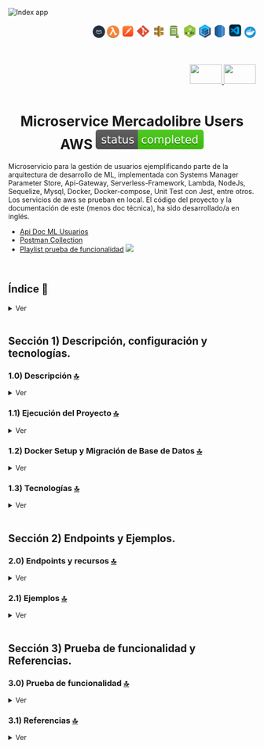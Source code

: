 ![Index app](https://github.com/andresWeitzel/Microservice_Mercadolibre_Users_AWS/blob/master/doc/assets/MicroService_Users_ML.drawio.png)

<div align="right">
  <img width="25" height="25" src="../doc/assets/icons/devops/png/aws.png" />
  <img width="25" height="25" src="../doc/assets/icons/aws/png/lambda.png" />
  <img width="27" height="27" src="../doc/assets/icons/devops/png/postman.png" />
  <img width="29" height="27" src="../doc/assets/icons/devops/png/git.png" />
  <img width="28" height="27" src="../doc/assets/icons/aws/png/api-gateway.png" />
  <img width="27" height="25" src="../doc/assets/icons/aws/png/parameter-store.png" />
  <img width="27" height="27" src="../doc/assets/icons/backend/javascript-typescript/png/nodejs.png" />
  <img width="27" height="27" src="../doc/assets/icons/backend/javascript-typescript/png/sequelize.png" />
  <img width="25" height="27" src="../doc/assets/icons/aws/png/rds.png" />
  <img width="30" height="30" src="../doc/assets/icons/devops/png/vsc.png" />
  <img width="23" height="23" src="../doc/assets/icons/devops/png/docker.png" />
</div> 

<br>

<br>

<br>

<div align="right">
  <a href="https://github.com/andresWeitzel/Microservice_Mercadolibre_Users_AWS/blob/master/translation/README.es.md">
    <img src="../doc/assets/translation/arg-flag.jpg" width="65" height="40" />
  </a> 
  <a href="https://github.com/andresWeitzel/Microservice_Mercadolibre_Users_AWS/blob/master/README.md">
    <img src="../doc/assets/translation/eeuu-flag.jpg" width="65" height="40" />
  </a> 
</div>

<br>

<div align="center">

# Microservice Mercadolibre Users AWS ![(status-completed)](../doc/assets/icons/badges/status-completed.svg)

</div>  

Microservicio para la gestión de usuarios ejemplificando parte de la arquitectura de desarrollo de ML, implementada con Systems Manager Parameter Store, Api-Gateway, Serverless-Framework, Lambda, NodeJs, Sequelize, Mysql, Docker, Docker-compose, Unit Test con Jest, entre otros. Los servicios de aws se prueban en local. El código del proyecto y la documentación de este (menos doc técnica), ha sido desarrollado/a en inglés.

*   [Api Doc ML Usuarios](https://developers.mercadolibre.com.ar/es_ar/usuarios-y-aplicaciones)
*   [Postman Collection](../postman/collection/Microservice_Mercadolibre_Users_AWS.postman_collection.json)   
*   [Playlist prueba de funcionalidad](https://www.youtube.com/playlist?list=PLCl11UFjHurB9JzGtm5e8-yp52IcZDs5y) <a href="https://www.youtube.com/playlist?list=PLCl11UFjHurB9JzGtm5e8-yp52IcZDs5y" target="_blank"> <img src="../doc/assets/social-networks/yt.png" width="25" /> </a>

<br>

## Índice 📜

<details>
 <summary> Ver </summary>

 <br>

### Sección 1) Descripción, configuración y tecnologías.

*   [1.0) Descripción del Proyecto.](#10-descripción-)
*   [1.1) Ejecución del Proyecto.](#11-ejecución-del-proyecto-)
*   [1.2) Docker Setup y Migración de Base de Datos](#12-docker-setup-y-migración-de-base-de-datos-)
*   [1.3) Tecnologías.](#13-tecnologías-)

### Sección 2) Endpoints y Ejemplos

*   [2.0) EndPoints y recursos.](#20-endpoints-y-recursos-)
*   [2.1) Ejemplos.](#21-ejemplos-)

### Sección 3) Prueba de funcionalidad y Referencias

*   [3.0) Prueba de funcionalidad.](#30-prueba-de-funcionalidad-)
*   [3.1) Referencias.](#31-referencias-)

<br>

</details>

<br>

## Sección 1) Descripción, configuración y tecnologías.

### 1.0) Descripción [🔝](#índice-)

<details>
  <summary>Ver</summary>

 <br>

### 1.0.0) Descripción General

*   El Microservicio está diseñado bajo la arquitectura MVC. Dicha arquitectura consta y está dividida en la capa de modelo (definición de la tabla user), la capa de servicio (la conexión y transacciones hacia la db con sequelize) y la capa controller (las lambdas implementadas).
*   Cada lambda realiza la comprobación de autenticación de token, las que esperan un evento de tipo body comprueban dichos campos y toda la lógica a realizar se abstrae de la misma para desacoplar funcionalidades junto con bajo acoplamiento.
*   Los endpoints que permiten la devolución de más de un objeto según lógica de búsqueda aplicada se manejan con paginados caso de ser requerido. Se aplica paginación por defecto.

### 1.0.1) Descripción Arquitectura y Funcionamiento

*   La imagen de la arquitectura de aws empleada describe el flujo de funcionamiento del microservicio de forma general. Cualquier petición hacia el microservicio parte desde un cliente (Postman, servidor, etc).
*   `Paso 0` : Dicha solicitud es recibida por el api-gateway y solamente se validará si es que dentro de los encabezados de dicha solicitud se encuentra la x-api-key correcta.
*   `Pasos 1A, 1B, etc` : Todos estos pasos corresponden a un endpoint con su recurso especifico. Por ej. para getAllUsers (1A) es http://localhost:4000/dev/users/list ....revisar dichos endpoints en [sección endpoints](#sección-2-endpoints-y-ejemplos). Cada lambda realiza comprobación de x-api-key y token.
*   `Pasos 2` : Las lambdas realizan las validaciones de las ssm correspondientes con el System Manager Paramater Store.. validan token, valores de conexión con la db etc.
*   `Pasos 3` : Las lambdas realizan las transacciones y operaciones necesarias con la db (Mysql).
*   `Aclaraciones` : Se emula dicho funcionamiento dentro de la misma red y en entorno local con los plugins de serverless correspondientes.

<br>

</details>

### 1.1) Ejecución del Proyecto [🔝](#índice-)

<details>
  <summary>Ver</summary>
<br>

*   Una vez creado un entorno de trabajo a través de algún ide, clonamos el proyecto

```git
git clone https://github.com/andresWeitzel/Microservice_Mercadolibre_Users_AWS
```

*   Nos posicionamos sobre el proyecto

```git
cd 'projectName'
```

*   Instalamos la última versión LTS de [Nodejs(v18)](https://nodejs.org/en/download)
*   Instalamos el Serverless Framework globalmente si aún no lo hemos hecho. Recomiendo la version tres asi no nos pide credenciales. Se puede usar la ultima version cuatro sin problemas (es de pago)

```git
npm install -g serverless@3
```

*   Verificamos la versión de Serverless instalada

```git
sls -v
```

*   Instalamos todos los paquetes necesarios

```git
npm i
```

*   `Importante` : Asegúrate de tener Docker instalado en tu sistema (para Windows, usa [Docker Desktop](https://www.docker.com/products/docker-desktop/))

*   Inicia y construye el contenedor de MySQL:

```bash
docker-compose up -d
```

*   Verifica que el contenedor esté corriendo (Opcional) :

```bash
docker ps
```

*   Si necesitas resetear la base de datos (Opcional) :

```bash
docker-compose down -v
docker-compose up -d
```

*   Para ver los logs de la base de datos (Opcional) :

```bash
docker-compose logs mysql
```

*   Para acceder directamente a MySQL (Opcional) :

```bash
docker exec -it mercadolibre_users_mysql mysql -u mercadolibre_user -p
```

*   Las variables ssm utilizadas en el proyecto se mantienen para simplificar el proceso de configuración del mismo. Es recomendado agregar el archivo correspondiente (serverless\_ssm.yml) al .gitignore.

*   El script start configurado en el package.json del proyecto, es el encargado de levantar
    *   El plugin de serverless-offline
    *   El plugin remark-lint para archivos .md (se aplica solo el --output para check and autoformat sin terminar el proceso y poder ejecutar el script de serverless)

*   Ejecutamos la app desde terminal.

```git
npm start
```

*   Si se presenta algún mensaje indicando qué el puerto 4000 ya está en uso, podemos terminar todos los procesos dependientes y volver a ejecutar la app (Opcional) :

```git
npx kill-port 4000
npm start
```

<br>

</details>


### 1.2) Docker Setup y Migración de Base de Datos [🔝](#índice-)

<details>
  <summary>Ver</summary>

 <br>

#### 1.2.1) Configuración de Base de Datos con Docker

1.  **Configuración de Docker Compose**
    La siguiente configuración establece un contenedor MySQL 8.0 con almacenamiento persistente e inicialización automática:
    ```yaml
    version: '3.8'
    services:
      mysql:
        image: mysql:8.0
        container_name: mercadolibre_users_mysql
        environment:
          MYSQL_ROOT_PASSWORD: root          # Contraseña root para MySQL
          MYSQL_DATABASE: microdb_mercadolibre  # Nombre de la base de datos
          MYSQL_USER: mercadolibre_user      # Usuario de la aplicación
          MYSQL_PASSWORD: mercadolibre_pass  # Contraseña del usuario de la aplicación
        ports:
          - "3306:3306"                      # Mapea el puerto del contenedor al puerto del host
        volumes:
          - mysql_data:/var/lib/mysql        # Almacenamiento persistente de datos
          - ./init:/docker-entrypoint-initdb.d  # Scripts de inicialización
        command: --default-authentication-plugin=mysql_native_password  # Método de autenticación
        healthcheck:
          test: ["CMD", "mysqladmin", "ping", "-h", "localhost"]  # Comando de verificación de salud
          interval: 10s                      # Verificar cada 10 segundos
          timeout: 5s                        # Tiempo de espera después de 5 segundos
          retries: 5                         # Reintentar 5 veces antes de marcar como no saludable

    volumes:
      mysql_data:                            # Volumen nombrado para persistencia de datos
    ```

2.  **Comandos Docker Esenciales**
    Estos comandos son esenciales para gestionar tu entorno Docker:
    ```bash
    # Iniciar contenedor en modo detached (ejecuta en segundo plano)
    docker-compose up -d

    # Verificar estado y salud del contenedor
    docker ps

    # Resetear base de datos (elimina todos los datos y recrea el contenedor)
    docker-compose down -v
    docker-compose up -d

    # Ver logs de la base de datos para solución de problemas
    docker-compose logs mysql

    # Acceder a la interfaz de línea de comandos de MySQL
    docker exec -it mercadolibre_users_mysql mysql -u mercadolibre_user -p
    ```

3.  **Datos de Ejemplo**
    Aquí hay algunos ejemplos de consultas para poblar tu base de datos:
    ```sql
    -- Inserción de usuario de ejemplo con todos los campos requeridos
    INSERT INTO users (
        nickname, 
        first_name, 
        last_name, 
        email, 
        identification_type, 
        identification_number, 
        country_id
    ) VALUES (
        'USER123',
        'Juan',
        'Pérez',
        'juan@example.com',
        'DNI',
        '12345678',
        'AR'
    );

    -- Inserción de producto de ejemplo
    INSERT INTO products (
        title, 
        price, 
        currency_id, 
        available_quantity, 
        condition
    ) VALUES (
        'iPhone 12',
        999.99,
        'USD',
        10,
        'new'
    );
    ```

#### 1.2.2) Proceso de Migración

1.  **Inicialización de la Base de Datos**
    El proceso de configuración de la base de datos sigue estos pasos:
    *   Cuando el contenedor inicia, automáticamente crea la base de datos especificada en MYSQL_DATABASE
    *   Los scripts de inicialización en el directorio `./init` se ejecutan en orden alfabético
    *   Los datos persisten entre reinicios del contenedor gracias al volumen Docker `mysql_data`
    *   El primer script (01_*) típicamente contiene las definiciones de tablas
    *   El segundo script (02_*) típicamente contiene los datos iniciales

2.  **Estructura de Archivos**
    El proceso de inicialización utiliza esta estructura de archivos:
    ```
    init/
    ├── 01_microdb_mercadolibre_DDL.sql     # Esquema de base de datos y definiciones de tablas
    └── 02_microdb_mercadolibre_DML_INSERTS.sql  # Datos iniciales y registros semilla
    ```

3.  **Consideraciones**
    Puntos importantes a recordar:
    *   El volumen `mysql_data` asegura que tus datos persistan incluso si el contenedor es eliminado
    *   Para resetear completamente la base de datos, necesitas eliminar el volumen usando `docker-compose down -v`
    *   Las credenciales de la base de datos están definidas en el archivo `docker-compose.yml`
    *   El contenedor usa MySQL 8.0 con autenticación de contraseña nativa
    *   La base de datos es accesible en el puerto 3306 de tu máquina host

#### 1.2.3) Comandos Docker Adicionales y Ejemplos

1.  **Gestión de Contenedores**
    Comandos avanzados de gestión de contenedores:
    ```bash
    # Detener todos los contenedores de forma segura
    docker-compose down

    # Eliminar todos los contenedores, redes y volúmenes
    docker-compose down -v

    # Reconstruir contenedores con los últimos cambios
    docker-compose build

    # Ver logs del contenedor en tiempo real (modo seguimiento)
    docker-compose logs -f mysql

    # Ejecutar shell interactivo en el contenedor
    docker exec -it mercadolibre_users_mysql bash
    ```

2.  **Respaldo y Restauración de Base de Datos**
    Comandos para mantenimiento de la base de datos:
    ```bash
    # Crear un respaldo completo de la base de datos
    docker exec mercadolibre_users_mysql mysqldump -u mercadolibre_user -p microdb_mercadolibre > backup.sql

    # Restaurar base de datos desde respaldo
    docker exec -i mercadolibre_users_mysql mysql -u mercadolibre_user -p microdb_mercadolibre < backup.sql
    ```

3.  **Solución de Problemas**
    Comandos comunes para solución de problemas:
    ```bash
    # Verificar estado y detalles del contenedor
    docker ps -a

    # Inspeccionar configuración del contenedor
    docker inspect mercadolibre_users_mysql

    # Ver logs del contenedor
    docker logs mercadolibre_users_mysql

    # Monitorear uso de recursos del contenedor
    docker stats mercadolibre_users_mysql
    ```

4.  **Consultas SQL Adicionales**
    Consultas SQL útiles para operaciones comunes:
    ```sql
    -- Crear nuevo usuario con todos los campos
    INSERT INTO users (
        nickname, 
        first_name, 
        last_name, 
        email, 
        identification_type, 
        identification_number, 
        country_id
    ) VALUES (
        'MARIA123',
        'Maria',
        'Garcia',
        'maria.garcia@example.com',
        'PASAPORTE',
        'AB123456',
        'ES'
    );

    -- Actualizar información de usuario
    UPDATE users 
    SET email = 'nuevo.email@example.com',
        update_date = CURRENT_TIMESTAMP
    WHERE id = 1;

    -- Eliminar usuario
    DELETE FROM users 
    WHERE id = 1;

    -- Buscar usuarios por país con paginación
    SELECT * FROM users 
    WHERE country_id = 'AR' 
    ORDER BY creation_date DESC
    LIMIT 10 OFFSET 0;

    -- Contar usuarios por país
    SELECT country_id, COUNT(*) as cantidad_usuarios 
    FROM users 
    GROUP BY country_id;
    ```

5.  **Problemas Comunes y Soluciones**
    Soluciones para problemas frecuentes:
    *   **Conflicto de Puerto**: Si el puerto 3306 ya está en uso
        ```bash
        # Encontrar proceso usando el puerto
        netstat -ano | findstr :3306
        # Terminar proceso
        taskkill /PID <id_proceso> /F
        ```
    
    *   **Contenedor No Inicia**: Verificar logs para errores
        ```bash
        # Ver logs detallados
        docker-compose logs mysql
        # Verificar estado del contenedor
        docker ps -a
        ```

    *   **Problemas de Conexión a Base de Datos**: Verificar credenciales y red
        ```bash
        # Probar conexión
        docker exec -it mercadolibre_users_mysql mysql -u mercadolibre_user -p
        # Verificar red
        docker network ls
        docker network inspect <nombre_red>
        ```

6.  **Optimización de Rendimiento**
    Consejos para optimizar el rendimiento de la base de datos:
    *   Ajustar configuración de MySQL en `my.cnf`:
        ```ini
        [mysqld]
        innodb_buffer_pool_size = 256M    # Tamaño del buffer pool para InnoDB
        max_connections = 100             # Máximo de conexiones concurrentes
        query_cache_size = 32M           # Tamaño de caché de consultas
        ```
    
    *   Monitorear rendimiento:
        ```sql
        -- Verificar consultas lentas
        SHOW VARIABLES LIKE '%slow%';
        
        -- Verificar estado de conexiones
        SHOW STATUS LIKE '%onn%';
        
        -- Verificar estado de tablas
        SHOW TABLE STATUS;
        
        -- Verificar lista de procesos
        SHOW PROCESSLIST;
        ```

<br>

</details>

### 1.3) Tecnologías [🔝](#índice-)

<details>
  <summary>Ver</summary>

 <br>

| **Tecnologías** | **Versión** | **Finalidad** |
|----------------|-------------|---------------|
| [SDK](https://www.serverless.com/framework/docs/guides/sdk/) | 4.3.2  | Inyección Automática de Módulos para Lambdas |
| [Serverless Framework Core v3](https://www.serverless.com//blog/serverless-framework-v3-is-live) | 3.23.0 | Core Servicios AWS |
| [Systems Manager Parameter Store (SSM)](https://docs.aws.amazon.com/systems-manager/latest/userguide/systems-manager-parameter-store.html) | 3.0 | Manejo de Variables de Entorno |
| [Jest](https://jestjs.io/) | 29.7 | Framework para pruebas unitarias, integración, etc. |
| [Amazon Api Gateway](https://docs.aws.amazon.com/apigateway/latest/developerguide/welcome.html) | 2.0 | Gestor, Autenticación, Control y Procesamiento de la Api |
| [NodeJS](https://nodejs.org/en/) | 14.18.1  | Librería JS |
| [Sequelize](https://sequelize.org/) | ^6.11.0 | ORM |
| [Mysql](https://www.mysql.com/) | 10.1 | SGDB |
| [XAMPP](https://www.apachefriends.org/es/index.html) | 3.2.2 | Paquete de servidores |
| [VSC](https://code.visualstudio.com/docs) | 1.72.2  | IDE |
| [Postman](https://www.postman.com/downloads/) | 10.11  | Cliente Http |
| [CMD](https://learn.microsoft.com/en-us/windows-server/administration/windows-commands/cmd) | 10 | Símbolo del Sistema para linea de comandos |
| [Git](https://git-scm.com/downloads) | 2.29.1  | Control de Versiones |
| Otros | Otros | Otros |

</br>

| **Plugin** |
|------------|
| [Serverless Plugin](https://www.serverless.com/plugins/) |
| [serverless-offline](https://www.npmjs.com/package/serverless-offline) |
| [serverless-offline-ssm](https://www.npmjs.com/package/serverless-offline-ssm) |

</br>

| **Extensión** |
|---------------|
| Prettier - Code formatter |
| YAML - Autoformatter .yml |
| Error Lens - Identificador de errores |
| Tabnine - IA Code |
| Otros - Otros |

<br>

</details>

<br>

## Sección 2) Endpoints y Ejemplos.

### 2.0) Endpoints y recursos [🔝](#índice-)

<details>
  <summary>Ver</summary>

### Operaciones de tipo GET:

*   http://localhost:4000/dev/v1/test
*   http://localhost:4000/dev/v1/db-connection
*   http://localhost:4000/dev/v1/users/list
*   http://localhost:4000/dev/v1/users/id/{user-id}
*   http://localhost:4000/dev/v1/users/country-id/{country-id}
*   http://localhost:4000/dev/v1/users/email/{email}
*   http://localhost:4000/dev/v1/users/first-name/{first-name}
*   http://localhost:4000/dev/v1/users/identification-number/{ident-number}
*   http://localhost:4000/dev/v1/users/identification-type/{ident-type}
*   http://localhost:4000/dev/v1/users/last-name/{last-name}
*   http://localhost:4000/dev/v1/users/nickname/{nickname}
*   http://localhost:4000/dev/v1/users/creation-date/{creation-date}
*   http://localhost:4000/dev/v1/users/update-date/{update-date}
*   `Todos los endpoints son paginados opcionales menos el /test, /db-connection y /id/{user-id}`

### Operaciones de tipo POST:

*   http://localhost:4000/dev/v1/users/add-user/

### Operaciones de tipo PUT:

*   http://localhost:4000/dev/v1/users/update-user/{user-id}

### Operaciones de tipo DELETE:

*   http://localhost:4000/dev/v1/users/delete-user/{user-id}

### Aclaraciones

*   {valor-requerido}
*   Paginado por defecto : ?page=0\&limit=5
*   Paginado opcional : ?page={nro}\&limit={nro}

<br>

</details>

### 2.1) Ejemplos [🔝](#índice-)

<details>
  <summary>Ver</summary>
<br>

#### 2.1.0) Variables en Postman

| **Variable** | **Valor Inicial** | **Valor Actual** |
|-------------|------------------|------------------|
| base_url | http://localhost:4000/dev/ | http://localhost:4000/dev/ |
| x-api-key | f98d8cd98h73s204e3456998ecl9427j | f98d8cd98h73s204e3456998ecl9427j |
| bearer_token | Bearer eyJhbGciOiJIUzI1NiIsInR5cCI6IkpXVCJ9.eyJzdWIiOiIxMjM0NTY3ODkwIiwibmFtZSI6IkpvaG4gRG9lIiwiaWF0IjoxNTE2MjM5MDIyfQ.SflKxwRJSMeKKF2QT4fwpMeJf36POk6yJV_adQssw5c | Bearer eyJhbGciOiJIUzI1NiIsInR5cCI6IkpXVCJ9.eyJzdWIiOiIxMjM0NTY3ODkwIiwibmFtZSI6IkpvaG4gRG9lIiwiaWF0IjoxNTE2MjM5MDIyfQ.SflKxwRJSMeKKF2QT4fwpMeJf36POk6yJV_adQssw5c |

<br>

#### 2.1.1) Operaciones de tipo GET

##### Obtener Lista de Usuarios

###### Request (GET)

```bash
curl --location 'http://localhost:4000/dev/v1/users/list?page=0&limit=2&orderBy=id&orderAt=asc' \
--header 'Authorization: Bearer eyJhbGciOiJIUzI1NiIsInR5cCI6IkpXVCJ9.eyJzdWIiOiIxMjM0NTY3ODkwIiwibmFtZSI6IkpvaG4gRG9lIiwiaWF0IjoxNTE2MjM5MDIyfQ.SflKxwRJSMeKKF2QT4fwpMeJf36POk6yJV_adQssw5c' \
--header 'Content-Type: application/json' \
--header 'x-api-key: f98d8cd98h73s204e3456998ecl9427j' \
--data ''
```

###### Response (200 OK)

```json
{
    "message": [
        {
            "id": 3,
            "nickname": "HECTOR SS G",
            "first_name": "Hector",
            "last_name": "Gomez",
            "email": "hectorGomez78@gmail.com",
            "identification_type": "DNI",
            "identification_number": "2172265827",
            "country_id": "AR",
            "creation_date": "2023-03-20 21:02:33",
            "update_date": "2023-03-20 21:02:33"
        },
        {
            "id": 4,
            "nickname": "GABRIELA JIMENEZ",
            "first_name": "Gabriela",
            "last_name": "Jimenez",
            "email": "gabriela.consultas@hotmail.com",
            "identification_type": "DNI",
            "identification_number": "410871223",
            "country_id": "AR",
            "creation_date": "2023-03-20 21:02:33",
            "update_date": "2023-03-20 21:02:33"
        }
    ]
}
```

###### Response (400 Bad Request)

```json
{
    "message": "Bad request, check missing or malformed headers"
}
```

###### Response (400 Bad Request)

```json
{
    "message": "Bad request, could not get the paginated list of users."
}
```

###### Response (401 Unauthorized)

```json
{
    "message": "Not authenticated, check x_api_key and Authorization"
}
```

###### Response (500 Internal Server Error)

```json
{
    "message": "ECONNREFUSED. An error has occurred with the connection or query to the database. Verify that it is active or available"
}
```

<br>

##### Obtener Lista de Usuarios sin Fechas

###### Request (GET)

```bash
curl --location 'http://localhost:4000/dev/v1/users/list-without-dates?page=0&limit=2&orderBy=id&orderAt=asc' \
--header 'Authorization: Bearer eyJhbGciOiJIUzI1NiIsInR5cCI6IkpXVCJ9.eyJzdWIiOiIxMjM0NTY3ODkwIiwibmFtZSI6IkpvaG4gRG9lIiwiaWF0IjoxNTE2MjM5MDIyfQ.SflKxwRJSMeKKF2QT4fwpMeJf36POk6yJV_adQssw5c' \
--header 'Content-Type: application/json' \
--header 'x-api-key: f98d8cd98h73s204e3456998ecl9427j' \
--data ''
```

###### Response (200 OK)

```json
{
    "message": [
        {
            "id": 3,
            "nickname": "HECTOR SS G",
            "first_name": "Hector",
            "last_name": "Gomez",
            "email": "hectorGomez78@gmail.com",
            "identification_type": "DNI",
            "identification_number": "2172265827",
            "country_id": "AR"
        },
        {
            "id": 4,
            "nickname": "GABRIELA JIMENEZ",
            "first_name": "Gabriela",
            "last_name": "Jimenez",
            "email": "gabriela.consultas@hotmail.com",
            "identification_type": "DNI",
            "identification_number": "410871223",
            "country_id": "AR"
        }
    ]
}
```

###### Response (400 Bad Request)

```json
{
    "message": "Bad request, check missing or malformed headers"
}
```

###### Response (400 Bad Request)

```json
{
    "message": "Bad request, could not get the paginated list of users."
}
```

###### Response (401 Unauthorized)

```json
{
    "message": "Not authenticated, check x_api_key and Authorization"
}
```

###### Response (500 Internal Server Error)

```json
{
    "message": "ECONNREFUSED. An error has occurred with the connection or query to the database. Verify that it is active or available"
}
```

<br>

##### Obtener Usuario por ID

###### Request (GET)

```bash
curl --location 'http://localhost:4000/dev/v1/users/id/4' \
--header 'Authorization: Bearer eyJhbGciOiJIUzI1NiIsInR5cCI6IkpXVCJ9.eyJzdWIiOiIxMjM0NTY3ODkwIiwibmFtZSI6IkpvaG4gRG9lIiwiaWF0IjoxNTE2MjM5MDIyfQ.SflKxwRJSMeKKF2QT4fwpMeJf36POk6yJV_adQssw5c' \
--header 'Content-Type: application/json' \
--header 'x-api-key: f98d8cd98h73s204e3456998ecl9427j'
```

###### Response (200 OK)

```json
{
    "message": {
        "id": 4,
        "nickname": "GABRIELA JIMENEZ",
        "first_name": "Gabriela",
        "last_name": "Jimenez",
        "email": "gabriela.consultas@hotmail.com",
        "identification_type": "DNI",
        "identification_number": "410871223",
        "country_id": "AR",
        "creation_date": "2023-03-20 21:02:33",
        "update_date": "2023-03-20 21:02:33"
    }
}
```

###### Response (400 Bad Request)

```json
{
    "message": "Bad request, check missing or malformed headers"
}
```

###### Response (400 Bad Request)

```json
{
    "message": "Bad request, could not fetch user based on id."
}
```

###### Response (400 Bad Request)

```json
{
    "message": "Bad request, the id passed as a parameter is not valid."
}
```

###### Response (401 Unauthorized)

```json
{
    "message": "Not authenticated, check x_api_key and Authorization"
}
```

###### Response (500 Internal Server Error)

```json
{
    "message": "ECONNREFUSED. An error has occurred with the connection or query to the database. Verify that it is active or available"
}
```

<br>

##### Obtener Usuarios por País

###### Request (GET)

```bash
curl --location 'http://localhost:4000/dev/v1/users/country-id/AR?page=0&limit=3' \
--header 'Authorization: Bearer eyJhbGciOiJIUzI1NiIsInR5cCI6IkpXVCJ9.eyJzdWIiOiIxMjM0NTY3ODkwIiwibmFtZSI6IkpvaG4gRG9lIiwiaWF0IjoxNTE2MjM5MDIyfQ.SflKxwRJSMeKKF2QT4fwpMeJf36POk6yJV_adQssw5c' \
--header 'Content-Type: application/json' \
--header 'x-api-key: f98d8cd98h73s204e3456998ecl9427j' \
--data ''
```

###### Response (200 OK)

```json
{
    "message": [
        {
            "id": 3,
            "nickname": "HECTOR SS G",
            "first_name": "Hector",
            "last_name": "Gomez",
            "email": "hectorGomez78@gmail.com",
            "identification_type": "DNI",
            "identification_number": "2172265827",
            "country_id": "AR",
            "creation_date": "2023-03-20 21:02:33",
            "update_date": "2023-03-20 21:02:33"
        },
        {
            "id": 4,
            "nickname": "GABRIELA JIMENEZ",
            "first_name": "Gabriela",
            "last_name": "Jimenez",
            "email": "gabriela.consultas@hotmail.com",
            "identification_type": "DNI",
            "identification_number": "410871223",
            "country_id": "AR",
            "creation_date": "2023-03-20 21:02:33",
            "update_date": "2023-03-20 21:02:33"
        },
        {
            "id": 5,
            "nickname": "GUSTA G K",
            "first_name": "Gustavo",
            "last_name": "Gomez",
            "email": "gustavo_andaluz@gmail.com",
            "identification_type": "PASAPORTE",
            "identification_number": "748000221",
            "country_id": "AR",
            "creation_date": "2023-03-20 21:02:33",
            "update_date": "2023-03-20 21:02:33"
        }
    ]
}
```

###### Response (400 Bad Request)

```json
{
    "message": "Bad request, check missing or malformed headers"
}
```

###### Response (400 Bad Request)

```json
{
    "message": "Bad request, could not get paginated list of users according to country id. Try again."
}
```

###### Response (400 Bad Request)

```json
{
    "message": "Bad request, the country id passed as a parameter is not valid."
}
```

###### Response (401 Unauthorized)

```json
{
    "message": "Not authenticated, check x_api_key and Authorization"
}
```

###### Response (500 Internal Server Error)

```json
{
    "message": "ECONNREFUSED. An error has occurred with the connection or query to the database. Verify that it is active or available"
}
```

<br>

#### 2.1.2) Operaciones de tipo POST

##### Agregar un Usuario

###### Request (POST)

```bash
curl --location 'http://localhost:4000/dev/v1/users/add-user/' \
--header 'Authorization: Bearer eyJhbGciOiJIUzI1NiIsInR5cCI6IkpXVCJ9.eyJzdWIiOiIxMjM0NTY3ODkwIiwibmFtZSI6IkpvaG4gRG9lIiwiaWF0IjoxNTE2MjM5MDIyfQ.SflKxwRJSMeKKF2QT4fwpMeJf36POk6yJV_adQssw5c' \
--header 'Content-Type: application/json' \
--header 'x-api-key: f98d8cd98h73s204e3456998ecl9427j' \
--data-raw '{
    "nickname": "MARTIN-SUAREZ",
    "first_name": "Martin",
    "last_name": "Suarez",
    "email": "martin_electro_todo@gmail.com",
            "identification_type": "DNI",
    "identification_number": "4459388222",
            "country_id": "AR12"
        }'
```

###### Response (200 OK)

```json
{
    "message": {
        "id": null,
        "nickname": "MARTIN-SUAREZ",
        "first_name": "Martin",
        "last_name": "Suarez",
        "email": "martin_electro_todo@gmail.com",
        "identification_type": "DNI",
        "identification_number": "4459388222",
        "country_id": "AR12",
        "creation_date": "2023-06-28T16:46:31.000Z",
        "update_date": "2023-06-28T16:46:31.000Z"
    }
}
```

###### Response (400 Bad Request)

```json
{
    "message": "Bad request, check missing or malformed headers"
}
```

###### Response (400 Bad Request)

```json
{
    "message": "Bad request, check request attributes. Missing or incorrect. CHECK: nickname, first_name and last_name (required|string|minLength:4|maxLength:50), email (required|string|minLength:10|maxLength:100), identification_type and identification_number (required|string|minLength:6|maxLength:20), country_id (required|string|minLength:2|maxLength:5)"
}
```

###### Response (400 Bad Request)

```json
{
    "message": "Bad request, could not add user.CHECK: The first_name next together the last_name should be uniques. The identification_type next together the identification_number should be uniques."
}
```

###### Response (401 Unauthorized)

```json
{
    "message": "Not authenticated, check x_api_key and Authorization"
}
```

###### Response (500 Internal Server Error)

```json
{
    "message": "ECONNREFUSED. An error has occurred with the connection or query to the database. CHECK: The first_name next together the last_name should be uniques. The identification_type next together the identification_number should be uniques."
}
```

<br>

#### 2.1.3) Operaciones de tipo PUT

##### Editar un Usuario

###### Request (PUT)

```bash
curl --location --request PUT 'http://localhost:4000/dev/v1/users/update-user/32' \
--header 'Authorization: Bearer eyJhbGciOiJIUzI1NiIsInR5cCI6IkpXVCJ9.eyJzdWIiOiIxMjM0NTY3ODkwIiwibmFtZSI6IkpvaG4gRG9lIiwiaWF0IjoxNTE2MjM5MDIyfQ.SflKxwRJSMeKKF2QT4fwpMeJf36POk6yJV_adQssw5c' \
--header 'Content-Type: application/json' \
--header 'x-api-key: f98d8cd98h73s204e3456998ecl9427j' \
--data-raw '{
    "nickname": "MARTIN-SUAREZ2221",
    "first_name": "Martin2221",
    "last_name": "Suarez2221",
    "email": "martin_electro_todo@gmail.com",
            "identification_type": "DNI",
    "identification_number": "445938812313222",
            "country_id": "AR12",
    "creation_date": "2023-10-11 21:18:29",
    "update_date": "2023-10-11 21:18:29"
        }'
```

###### Response (200 OK)

```json
{
    "message": {
        "id": 32,
        "nickname": "MARTIN-SUAREZ2221",
        "first_name": "Martin2221",
        "last_name": "Suarez2221",
        "email": "martin_electro_todo@gmail.com",
        "identification_type": "DNI",
        "identification_number": "445938812313222",
        "country_id": "AR12",
        "creation_date": "2023-10-11 21:18:29",
        "update_date": "2023-10-11 21:18:29"
    }
}
```

###### Response (400 Bad Request)

```json
{
    "message": "Bad request, check missing or malformed headers"
}
```

###### Response (400 Bad Request)

```json
{
    "message": "Bad request, check request attributes and object to update"
}
```

###### Response (400 Bad Request)

```json
{
    "message": "Bad request, could not add user.CHECK: The first_name next together the last_name should be uniques. The identification_type next together the identification_number should be uniques."
}
```

###### Response (401 Unauthorized)

```json
{
    "message": "Not authenticated, check x_api_key and Authorization"
}
```

###### Response (500 Internal Server Error)

```json
{
    "message": "ECONNREFUSED. An error has occurred with the connection or query to the database. CHECK: The first_name next together the last_name should be uniques. The identification_type next together the identification_number should be uniques."
}
```

<br>

#### 2.1.4) Operaciones de tipo DELETE

##### Eliminar un Usuario

###### Request (DELETE)

```bash
curl --location --request DELETE 'http://localhost:4000/dev/v1/users/delete-user/18' \
--header 'Authorization: Bearer eyJhbGciOiJIUzI1NiIsInR5cCI6IkpXVCJ9.eyJzdWIiOiIxMjM0NTY3ODkwIiwibmFtZSI6IkpvaG4gRG9lIiwiaWF0IjoxNTE2MjM5MDIyfQ.SflKxwRJSMeKKF2QT4fwpMeJf36POk6yJV_adQssw5c' \
--header 'Content-Type: application/json' \
--header 'x-api-key: f98d8cd98h73s204e3456998ecl9427j' \
--data ''
```

###### Response (200 OK)

```json
{
    "message": "User has been deleted successfully."
}
```

###### Response (400 Bad Request)

```json
{
    "message": "Bad request, check missing or malformed headers"
}
```

###### Response (400 Bad Request)

```json
{
    "message": "Bad request, a non-existent user cannot be deleted. Operation not allowed"
}
```

###### Response (401 Unauthorized)

```json
{
    "message": "Not authenticated, check x_api_key and Authorization"
}
```

###### Response (500 Internal Server Error)

```json
{
    "message": "ECONNREFUSED. An error has occurred with the connection or query to the database. CHECK: The first_name next together the last_name should be uniques. The identification_type next together the identification_number should be uniques."
}
```

<br>

</details>

<br>

## Sección 3) Prueba de funcionalidad y Referencias.

### 3.0) Prueba de funcionalidad [🔝](#índice-)

<details>
  <summary>Ver</summary>

<br>

#### [Ver video](https://www.youtube.com/playlist?list=PLCl11UFjHurB9JzGtm5e8-yp52IcZDs5y)

  <a href="https://www.youtube.com/playlist?list=PLCl11UFjHurB9JzGtm5e8-yp52IcZDs5y">
    <img src="../doc/assets/playlist.png" />
  </a> 

<br>

</details>

### 3.1) Referencias [🔝](#índice-)

<details>
  <summary>Ver</summary>

 <br>

#### Servicios y Herramientas AWS

*   [Documentación de AWS Lambda](https://docs.aws.amazon.com/lambda/latest/dg/welcome.html)
*   [Mejores Prácticas de API Gateway](https://docs.aws.amazon.com/apigateway/latest/developerguide/best-practices.html)
*   [Systems Manager Parameter Store](https://docs.aws.amazon.com/systems-manager/latest/userguide/systems-manager-parameter-store.html)
*   [Documentación de Amazon RDS](https://docs.aws.amazon.com/AmazonRDS/latest/UserGuide/Welcome.html)
*   [AWS CloudWatch Logs](https://docs.aws.amazon.com/AmazonCloudWatch/latest/logs/WhatIsCloudWatchLogs.html)
*   [Mejores Prácticas de AWS IAM](https://docs.aws.amazon.com/IAM/latest/UserGuide/best-practices.html)

#### Framework Serverless

*   [Documentación del Framework Serverless](https://www.serverless.com/framework/docs)
*   [Plugins del Framework Serverless](https://www.serverless.com/plugins)
*   [Plugin Serverless Offline](https://www.serverless.com/plugins/serverless-offline)
*   [Plugin Serverless SSM](https://www.serverless.com/plugins/serverless-offline-ssm)
*   [Documentación OpenAPI con Serverless](https://www.serverless.com/plugins/serverless-openapi-documentation)
*   [Auto Swagger con Serverless](https://www.npmjs.com/package/serverless-auto-swagger)

#### Base de Datos y ORM

*   [Documentación de Sequelize](https://sequelize.org/docs/v6/)
*   [Documentación de MySQL](https://dev.mysql.com/doc/)
*   [Imagen Docker de MySQL](https://hub.docker.com/_/mysql)
*   [Documentación de Docker Compose](https://docs.docker.com/compose/)
*   [Migraciones con Sequelize](https://sequelize.org/docs/v6/other-topics/migrations/)
*   [Asociaciones con Sequelize](https://sequelize.org/docs/v6/core-concepts/assocs/)

#### Testing y Desarrollo

*   [Documentación de Jest](https://jestjs.io/docs/getting-started)
*   [Documentación de Node.js](https://nodejs.org/en/docs/)
*   [Documentación de Postman](https://learning.postman.com/docs/getting-started/introduction/)
*   [Documentación de VS Code](https://code.visualstudio.com/docs)
*   [Documentación de Git](https://git-scm.com/doc)
*   [Documentación de Docker Desktop](https://docs.docker.com/desktop/)

#### Diseño de API y Mejores Prácticas

*   [Mejores Prácticas REST API](https://restfulapi.net/)
*   [Mejores Prácticas de Seguridad API](https://owasp.org/www-project-api-security/)
*   [Especificación OpenAPI](https://swagger.io/specification/)
*   [Mejores Prácticas de Documentación API](https://idratherbewriting.com/learnapidoc/)
*   [Códigos de Estado HTTP](https://developer.mozilla.org/en-US/docs/Web/HTTP/Status)

#### API de Mercadolibre

*   [Documentación de la API de Mercadolibre](https://developers.mercadolibre.com.ar/es_ar/api-docs)
*   [API de Usuarios de Mercadolibre](https://developers.mercadolibre.com.ar/es_ar/usuarios-y-aplicaciones)
*   [API de Productos de Mercadolibre](https://developers.mercadolibre.com.ar/es_ar/productos)
*   [Autenticación de Mercadolibre](https://developers.mercadolibre.com.ar/es_ar/autenticacion-y-autorizacion)

#### Herramientas y Recursos de Desarrollo

*   [Herramienta de Diseño AWS (draw.io)](https://app.diagrams.net/?splash=0\&libs=aws4)
*   [Ejemplos de Colecciones Postman](https://www.postman.com/collection/)
*   [Extensiones VS Code para AWS](https://aws.amazon.com/visualstudiocode/)
*   [Docker Hub](https://hub.docker.com/)
*   [GitHub Actions](https://docs.github.com/en/actions)
*   [Mejores Prácticas de Node.js](https://github.com/goldbergyoni/nodebestpractices)

#### Comunidad y Recursos de Aprendizaje

*   [AWS Community Builders](https://aws.amazon.com/developer/community/community-builders/)
*   [Foro del Framework Serverless](https://forum.serverless.com/)
*   [Stack Overflow](https://stackoverflow.com/questions/tagged/aws-lambda)
*   [Canal de YouTube de AWS](https://www.youtube.com/user/AmazonWebServices)
*   [YouTube del Framework Serverless](https://www.youtube.com/c/Serverless)
*   [Blog de Desarrolladores de Mercadolibre](https://developers.mercadolibre.com.ar/blog)

<br>

</details>
